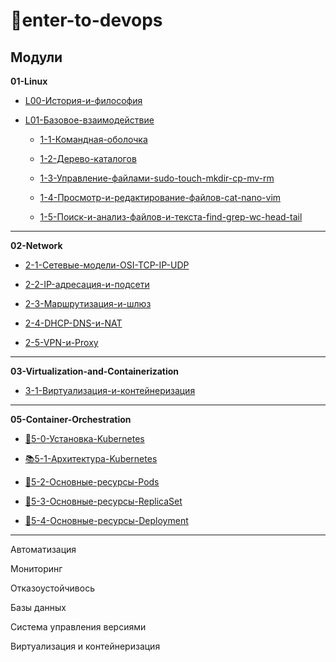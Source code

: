 # :rocket:enter-to-devops

## Модули

**01-Linux**

- [L00-История-и-философия](https://github.com/mistermedved01/enter-to-devops/blob/master/01-Linux/L00-%D0%98%D1%81%D1%82%D0%BE%D1%80%D0%B8%D1%8F-%D0%B8-%D1%84%D0%B8%D0%BB%D0%BE%D1%81%D0%BE%D1%84%D0%B8%D1%8F.md)

- [L01-Базовое-взаимодействие](https://github.com/mistermedved01/enter-to-devops/tree/master/01-Linux/L01-%D0%91%D0%B0%D0%B7%D0%BE%D0%B2%D0%BE%D0%B5-%D0%B2%D0%B7%D0%B0%D0%B8%D0%BC%D0%BE%D0%B4%D0%B5%D0%B9%D1%81%D1%82%D0%B2%D0%B8%D0%B5)

  - [1-1-Командная-оболочка](https://github.com/mistermedved01/enter-to-devops/blob/master/01-Linux/L01-%D0%91%D0%B0%D0%B7%D0%BE%D0%B2%D0%BE%D0%B5-%D0%B2%D0%B7%D0%B0%D0%B8%D0%BC%D0%BE%D0%B4%D0%B5%D0%B9%D1%81%D1%82%D0%B2%D0%B8%D0%B5/1-1-%D0%9A%D0%BE%D0%BC%D0%B0%D0%BD%D0%B4%D0%BD%D0%B0%D1%8F-%D0%BE%D0%B1%D0%BE%D0%BB%D0%BE%D1%87%D0%BA%D0%B0.md)

  - [1-2-Дерево-каталогов](https://github.com/mistermedved01/enter-to-devops/blob/master/01-Linux/L01-%D0%91%D0%B0%D0%B7%D0%BE%D0%B2%D0%BE%D0%B5-%D0%B2%D0%B7%D0%B0%D0%B8%D0%BC%D0%BE%D0%B4%D0%B5%D0%B9%D1%81%D1%82%D0%B2%D0%B8%D0%B5/1-2-%D0%94%D0%B5%D1%80%D0%B5%D0%B2%D0%BE-%D0%BA%D0%B0%D1%82%D0%B0%D0%BB%D0%BE%D0%B3%D0%BE%D0%B2.md)

  - [1-3-Управление-файлами-sudo-touch-mkdir-cp-mv-rm](https://github.com/mistermedved01/enter-to-devops/blob/master/01-Linux/L01-%D0%91%D0%B0%D0%B7%D0%BE%D0%B2%D0%BE%D0%B5-%D0%B2%D0%B7%D0%B0%D0%B8%D0%BC%D0%BE%D0%B4%D0%B5%D0%B9%D1%81%D1%82%D0%B2%D0%B8%D0%B5/1-3-%D0%A3%D0%BF%D1%80%D0%B0%D0%B2%D0%BB%D0%B5%D0%BD%D0%B8%D0%B5-%D1%84%D0%B0%D0%B9%D0%BB%D0%B0%D0%BC%D0%B8-sudo-touch-mkdir-cp-mv-rm.md)

  - [1-4-Просмотр-и-редактирование-файлов-cat-nano-vim](https://github.com/mistermedved01/enter-to-devops/blob/master/01-Linux/L01-%D0%91%D0%B0%D0%B7%D0%BE%D0%B2%D0%BE%D0%B5-%D0%B2%D0%B7%D0%B0%D0%B8%D0%BC%D0%BE%D0%B4%D0%B5%D0%B9%D1%81%D1%82%D0%B2%D0%B8%D0%B5/1-4-%D0%9F%D1%80%D0%BE%D1%81%D0%BC%D0%BE%D1%82%D1%80-%D0%B8-%D1%80%D0%B5%D0%B4%D0%B0%D0%BA%D1%82%D0%B8%D1%80%D0%BE%D0%B2%D0%B0%D0%BD%D0%B8%D0%B5-%D1%84%D0%B0%D0%B9%D0%BB%D0%BE%D0%B2-cat-nano-vim.md)

  - [1-5-Поиск-и-анализ-файлов-и-текста-find-grep-wc-head-tail](https://github.com/mistermedved01/enter-to-devops/blob/master/01-Linux/L01-%D0%91%D0%B0%D0%B7%D0%BE%D0%B2%D0%BE%D0%B5-%D0%B2%D0%B7%D0%B0%D0%B8%D0%BC%D0%BE%D0%B4%D0%B5%D0%B9%D1%81%D1%82%D0%B2%D0%B8%D0%B5/1-5-%D0%9F%D0%BE%D0%B8%D1%81%D0%BA-%D0%B8-%D0%B0%D0%BD%D0%B0%D0%BB%D0%B8%D0%B7-%D1%84%D0%B0%D0%B9%D0%BB%D0%BE%D0%B2-%D0%B8-%D1%82%D0%B5%D0%BA%D1%81%D1%82%D0%B0-find-grep-wc-head-tail.md)

---

**02-Network**

- [2-1-Сетевые-модели-OSI-TCP-IP-UDP](https://github.com/mistermedved01/enter-to-devops/blob/master/02-Network/2-1-%D0%A1%D0%B5%D1%82%D0%B5%D0%B2%D1%8B%D0%B5-%D0%BC%D0%BE%D0%B4%D0%B5%D0%BB%D0%B8-OSI-TCP-IP-UDP.md)

- [2-2-IP-адресация-и-подсети](https://github.com/mistermedved01/enter-to-devops/blob/master/02-Network/2-2-IP-%D0%B0%D0%B4%D1%80%D0%B5%D1%81%D0%B0%D1%86%D0%B8%D1%8F-%D0%B8-%D0%BF%D0%BE%D0%B4%D1%81%D0%B5%D1%82%D0%B8.md)

- [2-3-Маршрутизация-и-шлюз](https://github.com/mistermedved01/enter-to-devops/blob/master/02-Network/2-3-%D0%9C%D0%B0%D1%80%D1%88%D1%80%D1%83%D1%82%D0%B8%D0%B7%D0%B0%D1%86%D0%B8%D1%8F-%D0%B8-%D1%88%D0%BB%D1%8E%D0%B7.md)

- [2-4-DHCP-DNS-и-NAT](https://github.com/mistermedved01/enter-to-devops/blob/master/02-Network/2-4-DHCP-DNS-%D0%B8-NAT.md)

- [2-5-VPN-и-Proxy](https://github.com/mistermedved01/enter-to-devops/blob/master/02-Network/2-5-VPN-%D0%B8-Proxy.md)

---

**03-Virtualization-and-Containerization**

- [3-1-Виртуализация-и-контейнеризация](https://github.com/mistermedved01/enter-to-devops/blob/master/03-Virtualization-and-Containerization/3-1-%D0%92%D0%B8%D1%80%D1%82%D1%83%D0%B0%D0%BB%D0%B8%D0%B7%D0%B0%D1%86%D0%B8%D1%8F-%D0%B8-%D0%BA%D0%BE%D0%BD%D1%82%D0%B5%D0%B9%D0%BD%D0%B5%D1%80%D0%B8%D0%B7%D0%B0%D1%86%D0%B8%D1%8F.md)

---

**05-Container-Orchestration**

- [🔨5-0-Установка-Kubernetes](https://github.com/mistermedved01/enter-to-devops/blob/master/05-Container-Orchestration/5-0-%D0%A3%D1%81%D1%82%D0%B0%D0%BD%D0%BE%D0%B2%D0%BA%D0%B0-Kubernetes.md)

- [📚5-1-Архитектура-Kubernetes](https://github.com/mistermedved01/enter-to-devops/blob/master/05-Container-Orchestration/5-1-%D0%90%D1%80%D1%85%D0%B8%D1%82%D0%B5%D0%BA%D1%82%D1%83%D1%80%D0%B0-Kubernetes.md)

- [🌱5-2-Основные-ресурсы-Pods](https://github.com/mistermedved01/enter-to-devops/blob/master/05-Container-Orchestration/5-2-%D0%9E%D1%81%D0%BD%D0%BE%D0%B2%D0%BD%D1%8B%D0%B5-%D1%80%D0%B5%D1%81%D1%83%D1%80%D1%81%D1%8B-Pods.md)

- [🔹5-3-Основные-ресурсы-ReplicaSet](https://github.com/mistermedved01/enter-to-devops/blob/master/05-Container-Orchestration/5-3-%D0%9E%D1%81%D0%BD%D0%BE%D0%B2%D0%BD%D1%8B%D0%B5-%D1%80%D0%B5%D1%81%D1%83%D1%80%D1%81%D1%8B-ReplicaSet.md)

- [🚀5-4-Основные-ресурсы-Deployment](https://github.com/mistermedved01/enter-to-devops/blob/master/05-Container-Orchestration/5-4-%D0%9E%D1%81%D0%BD%D0%BE%D0%B2%D0%BD%D1%8B%D0%B5-%D1%80%D0%B5%D1%81%D1%83%D1%80%D1%81%D1%8B-Deployments.md)

---

Автоматизация

Мониторинг

Отказоустойчивось

Базы данных

Система управления версиями

Виртуализация и контейнеризация